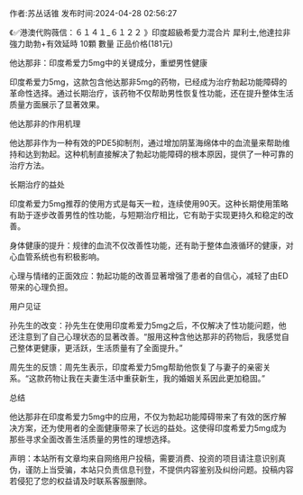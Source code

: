 <p>作者:苏丛话锥 发布时间:2024-04-28 02:56:27</p>
<p>《✅港澳代购薇信：６１４１_６１２２ 》印度超級希愛力混合片 犀利士,他達拉非 強力助勃+有效延時 10顆 數量 正品价格(181元) </p>
									<p>他达那非：印度希爱力5mg中的关键成分，重塑男性健康</p><p></p><p>印度希爱力5mg，这款包含他达那非5mg的药物，已经成为治疗勃起功能障碍的革命性选择。通过长期治疗，该药物不仅帮助男性恢复性功能，还在提升整体生活质量方面展示了显著效果。</p><p></p><p>他达那非的作用机理</p><p></p><p>他达那非作为一种有效的PDE5抑制剂，通过增加阴茎海绵体中的血流量来帮助维持和达到勃起。这种机制直接解决了勃起功能障碍的根本原因，提供了一种可靠的治疗方法。</p><p></p><p>长期治疗的益处</p><p></p><p>印度希爱力5mg推荐的使用方式是每天一粒，连续使用90天。这种长期使用策略有助于逐步改善男性的性功能，与短期治疗相比，它有助于实现更持久和稳定的改善。</p><p></p><p>身体健康的提升：规律的血流不仅改善性功能，还有助于整体血液循环的健康，对心血管系统也有积极影响。</p><p>心理与情绪的正面效应：勃起功能的改善显著增强了患者的自信心，减轻了由ED带来的心理负担。</p><p>用户见证</p><p></p><p>孙先生的改变：孙先生在使用印度希爱力5mg之后，不仅解决了性功能问题，他还注意到了自己心理状态的显著改善。“服用这种含他达那非的药物后，我感觉自己整体更健康，更活跃，生活质量有了全面提升。”</p><p></p><p>周先生的反馈：周先生表示，印度希爱力5mg帮助他恢复了与妻子的亲密关系。“这款药物让我在夫妻生活中重获新生，我的婚姻关系因此更加稳固。”</p><p></p><p>总结</p><p></p><p>他达那非在印度希爱力5mg中的应用，不仅为勃起功能障碍带来了有效的医疗解决方案，还为使用者的全面健康带来了长远的益处。这使得印度希爱力5mg成为那些寻求全面改善生活质量的男性的理想选择。</p>				声明：本站所有文章均来自网络用户投稿，需要消费、投资的项目请注意识别真伪，谨防上当受骗，本站只负责信息刊登，不提供内容鉴别及纠纷问题。投稿内容若侵犯了您的权益请及时联系客服删除。				
